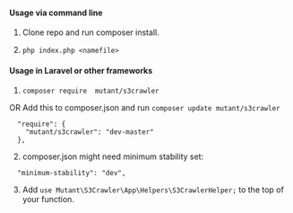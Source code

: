 #### Usage via command line

1. Clone repo and run composer install.

2. `php index.php <namefile>`

#### Usage in Laravel or other frameworks

1. ` composer require  mutant/s3crawler `

 OR Add this to composer.json and run `composer update mutant/s3crawler`
 
```
  "require": {
    "mutant/s3crawler": "dev-master"
  },
```


2. composer.json might need minimum stability set: 
```
  "minimum-stability": "dev",
```


3. Add `use Mutant\S3Crawler\App\Helpers\S3CrawlerHelper;` to the top of your function.